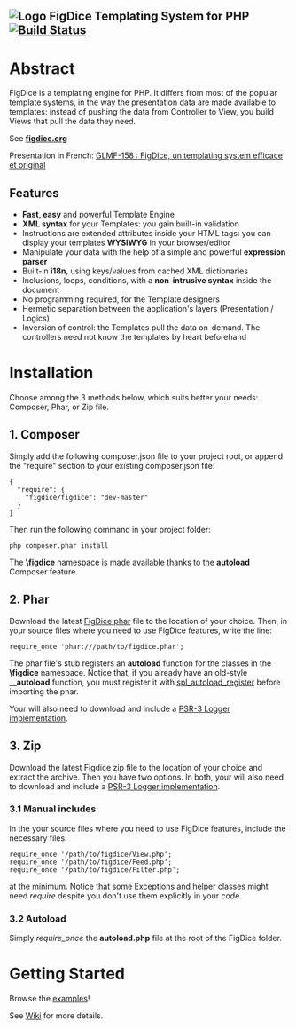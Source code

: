 ## ![Logo](https://c.fsdn.com/allura/p/figdice/icon) FigDice Templating System for PHP [![Build Status](https://travis-ci.org/gabrielzerbib/figdice.svg)](https://travis-ci.org/gabrielzerbib/figdice)
# Abstract

FigDice is a templating engine for PHP.
It differs from most of the popular template systems, in the way the presentation data are made available to templates: instead of pushing the data from Controller to View, you build Views that pull the data they need.

See **[figdice.org](http://www.figdice.org/)**

Presentation in French: [GLMF-158 : FigDice, un templating system efficace et original](http://connect.ed-diamond.com/GNU-Linux-Magazine/GLMF-158/FigDice-un-Templating-System-efficace-et-original)

## Features

- **Fast, easy** and powerful Template Engine
- **XML syntax** for your Templates: you gain built-in validation
- Instructions are extended attributes inside your HTML tags: you can display your templates **WYSIWYG** in your browser/editor
- Manipulate your data with the help of a simple and powerful **expression parser**
- Built-in **i18n**, using keys/values from cached XML dictionaries
- Inclusions, loops, conditions, with a **non-intrusive syntax** inside the document
- No programming required, for the Template designers
- Hermetic separation between the application's layers (Presentation / Logics)
- Inversion of control: the Templates pull the data on-demand. The controllers need not know the templates by heart beforehand

# Installation

Choose among the 3 methods below, which suits better your needs: Composer, Phar, or Zip file.

## 1. Composer

Simply add the following composer.json file to your project root, or append the "require" section to your existing composer.json file:

    {
      "require": {
        "figdice/figdice": "dev-master"
      }
    }

Then run the following command in your project folder:

    php composer.phar install

The **\figdice** namespace is made available thanks to the **autoload** Composer feature.



## 2. Phar

Download the latest [FigDice phar](https://sourceforge.net/projects/figdice/files/) file to the location of your choice.
Then, in your source files where you need to use FigDice features, write the line:

    require_once 'phar:///path/to/figdice.phar';

The phar file's stub registers an **autoload** function for the classes in the **\figdice** namespace. Notice that, if you already have an old-style **__autoload** function, you must register it with [spl_autoload_register](http://php.net/manual/en/function.spl-autoload-register.php) before importing the phar.

Your will also need to download and include a [PSR-3 Logger implementation](https://github.com/php-fig/log).



## 3. Zip

Download the latest Figdice zip file to the location of your choice and extract the archive. Then you have two options. In both, your will also need to download and include a [PSR-3 Logger implementation](https://github.com/php-fig/log).

### 3.1 Manual includes

In the your source files where you need to use FigDice features, include the necessary files:

    require_once '/path/to/figdice/View.php';
    require_once '/path/to/figdice/Feed.php';
    require_once '/path/to/figdice/Filter.php';

at the minimum.
Notice that some Exceptions and helper classes might need *require* despite you don't use them explicitly in your code.

### 3.2 Autoload

Simply *require_once* the **autoload.php** file at the root of the FigDice folder.




# Getting Started

Browse the [examples](https://github.com/gabrielzerbib/figdice/tree/master/examples)!

See [Wiki](https://github.com/gabrielzerbib/figdice/wiki) for more details.




